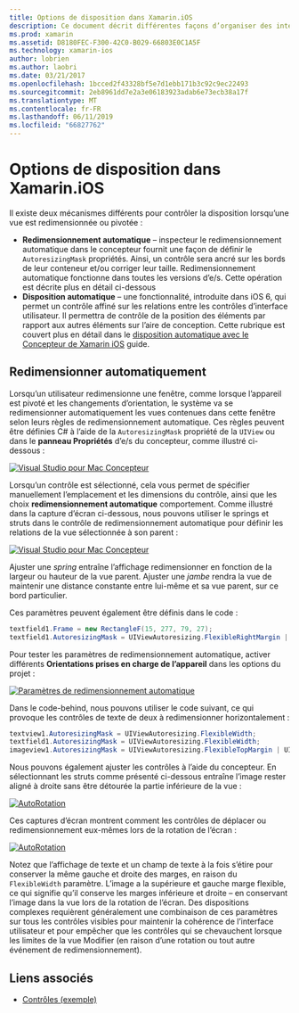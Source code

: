 ```yaml
---
title: Options de disposition dans Xamarin.iOS
description: Ce document décrit différentes façons d’organiser des interfaces dans Xamarin.iOS. Il aborde le redimensionnement automatique et la disposition automatique.
ms.prod: xamarin
ms.assetid: D8180FEC-F300-42C0-B029-66803E0C1A5F
ms.technology: xamarin-ios
author: lobrien
ms.author: laobri
ms.date: 03/21/2017
ms.openlocfilehash: 1bcced2f43328bf5e7d1ebb171b3c92c9ec22493
ms.sourcegitcommit: 2eb8961dd7e2a3e06183923adab6e73ecb38a17f
ms.translationtype: MT
ms.contentlocale: fr-FR
ms.lasthandoff: 06/11/2019
ms.locfileid: "66827762"
---
```

# <a name="layout-options-in-xamarinios"></a>Options de disposition dans Xamarin.iOS

Il existe deux mécanismes différents pour contrôler la disposition lorsqu’une vue est redimensionnée ou pivotée :

-  **Redimensionnement automatique** – inspecteur le redimensionnement automatique dans le concepteur fournit une façon de définir le `AutoresizingMask` propriétés. Ainsi, un contrôle sera ancré sur les bords de leur conteneur et/ou corriger leur taille. Redimensionnement automatique fonctionne dans toutes les versions d’e/s. Cette opération est décrite plus en détail ci-dessous
-  **Disposition automatique** – une fonctionnalité, introduite dans iOS 6, qui permet un contrôle affiné sur les relations entre les contrôles d’interface utilisateur. Il permettra de contrôle de la position des éléments par rapport aux autres éléments sur l’aire de conception. Cette rubrique est couvert plus en détail dans le [disposition automatique avec le Concepteur de Xamarin iOS](~/ios/user-interface/designer/designer-auto-layout.md) guide.

## <a name="autosizing"></a>Redimensionner automatiquement

Lorsqu’un utilisateur redimensionne une fenêtre, comme lorsque l’appareil est pivoté et les changements d’orientation, le système va se redimensionner automatiquement les vues contenues dans cette fenêtre selon leurs règles de redimensionnement automatique. Ces règles peuvent être définies C# à l’aide de la `AutoresizingMask` propriété de la `UIView` ou dans le **panneau Propriétés** d’e/s du concepteur, comme illustré ci-dessous :

 [![](layout-options-images/image41.png "Visual Studio pour Mac Concepteur")](layout-options-images/image41.png#lightbox)

Lorsqu’un contrôle est sélectionné, cela vous permet de spécifier manuellement l’emplacement et les dimensions du contrôle, ainsi que les choix **redimensionnement automatique** comportement. Comme illustré dans la capture d’écran ci-dessous, nous pouvons utiliser le springs et struts dans le contrôle de redimensionnement automatique pour définir les relations de la vue sélectionnée à son parent :

 [![](layout-options-images/image42.png "Visual Studio pour Mac Concepteur")](layout-options-images/image42.png#lightbox)

Ajuster une *spring* entraîne l’affichage redimensionner en fonction de la largeur ou hauteur de la vue parent. Ajuster une *jambe* rendra la vue de maintenir une distance constante entre lui-même et sa vue parent, sur ce bord particulier.

Ces paramètres peuvent également être définis dans le code :

```csharp
textfield1.Frame = new RectangleF(15, 277, 79, 27);
textfield1.AutoresizingMask = UIViewAutoresizing.FlexibleRightMargin | UIViewAutoresizing.FlexibleBottomMargin;
```


Pour tester les paramètres de redimensionnement automatique, activer différents **Orientations prises en charge de l’appareil** dans les options du projet :

 [![](layout-options-images/image43a.png "Paramètres de redimensionnement automatique")](layout-options-images/image43a.png#lightbox)

Dans le code-behind, nous pouvons utiliser le code suivant, ce qui provoque les contrôles de texte de deux à redimensionner horizontalement :

```csharp
textview1.AutoresizingMask = UIViewAutoresizing.FlexibleWidth;
textfield1.AutoresizingMask = UIViewAutoresizing.FlexibleWidth;
imageview1.AutoresizingMask = UIViewAutoresizing.FlexibleTopMargin | UIViewAutoresizing.FlexibleLeftMargin;
```


Nous pouvons également ajuster les contrôles à l’aide du concepteur. En sélectionnant les struts comme présenté ci-dessous entraîne l’image rester aligné à droite sans être détourée la partie inférieure de la vue :

 [![](layout-options-images/autoresize.png "AutoRotation")](layout-options-images/autoresize.png#lightbox)

Ces captures d’écran montrent comment les contrôles de déplacer ou redimensionnement eux-mêmes lors de la rotation de l’écran :

 [![](layout-options-images/image44a.png "AutoRotation")](layout-options-images/image44a.png#lightbox)

Notez que l’affichage de texte et un champ de texte à la fois s’étire pour conserver la même gauche et droite des marges, en raison du `FlexibleWidth` paramètre. L’image a la supérieure et gauche marge flexible, ce qui signifie qu’il conserve les marges inférieure et droite – en conservant l’image dans la vue lors de la rotation de l’écran. Des dispositions complexes requièrent généralement une combinaison de ces paramètres sur tous les contrôles visibles pour maintenir la cohérence de l’interface utilisateur et pour empêcher que les contrôles qui se chevauchent lorsque les limites de la vue Modifier (en raison d’une rotation ou tout autre événement de redimensionnement).





## <a name="related-links"></a>Liens associés

- [Contrôles (exemple)](https://developer.xamarin.com/samples/monotouch/Controls/)
